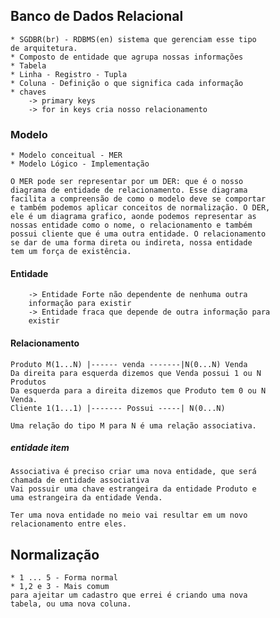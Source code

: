 ## Banco de Dados Relacional
    * SGDBR(br) - RDBMS(en) sistema que gerenciam esse tipo
    de arquitetura.
    * Composto de entidade que agrupa nossas informações
    * Tabela
    * Linha - Registro - Tupla
    * Coluna - Definição o que significa cada informação
    * chaves 
        -> primary keys
        -> for in keys cria nosso relacionamento

### Modelo
    * Modelo conceitual - MER
    * Modelo Lógico - Implementação
    
    O MER pode ser representar por um DER: que é o nosso 
    diagrama de entidade de relacionamento. Esse diagrama 
    facilita a compreensão de como o modelo deve se comportar 
    e também podemos aplicar conceitos de normalização. O DER,
    ele é um diagrama grafico, aonde podemos representar as 
    nossas entidade como o nome, o relacionamento e também 
    possui cliente que é uma outra entidade. O relacionamento
    se dar de uma forma direta ou indireta, nossa entidade 
    tem um força de existência.
#### Entidade
        -> Entidade Forte não dependente de nenhuma outra 
        informação para existir
        -> Entidade fraca que depende de outra informação para
        existir
####  Relacionamento
    Produto M(1...N) |------ venda -------|N(0...N) Venda
    Da direita para esquerda dizemos que Venda possui 1 ou N
    Produtos
    Da esquerda para a direita dizemos que Produto tem 0 ou N
    Venda.
    Cliente 1(1...1) |------- Possui -----| N(0...N)

    Uma relação do tipo M para N é uma relação associativa.
##### entidade item

    Associativa é preciso criar uma nova entidade, que será 
    chamada de entidade associativa
    Vai possuir uma chave estrangeira da entidade Produto e 
    uma estrangeira da entidade Venda.

    Ter uma nova entidade no meio vai resultar em um novo 
    relacionamento entre eles.

## Normalização
    * 1 ... 5 - Forma normal
    * 1,2 e 3 - Mais comum
    para ajeitar um cadastro que errei é criando uma nova 
    tabela, ou uma nova coluna.
